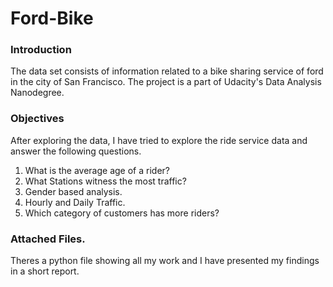 # Ford-Bike
### Introduction
The data set consists of information related to a bike sharing service of ford in the city of San Francisco. The project is a part of Udacity's Data Analysis Nanodegree.
### Objectives
After exploring the data, I have tried to explore the ride service data and answer the following questions.
  1. What is the average age of a rider?
  2. What Stations witness the most traffic?
  3. Gender based analysis.
  4. Hourly and Daily Traffic.
  5. Which category of customers has more riders?

### Attached Files.
Theres a python file showing all my work and I have presented my findings in a short report.
